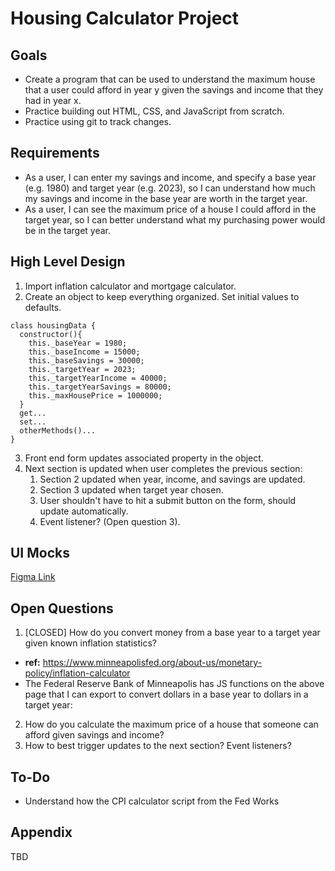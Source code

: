 # Housing Calculator Project
## Goals
- Create a program that can be used to understand the maximum house that a user could afford in year y given the savings and income that they had in year x.
- Practice building out HTML, CSS, and JavaScript from scratch.
- Practice using git to track changes.
## Requirements
- As a user, I can enter my savings and income, and specify a base year (e.g. 1980) and target year (e.g. 2023), so I can understand how much my savings and income in the base year are worth in the target year.
- As a user, I can see the maximum price of a house I could afford in the target year, so I can better understand what my purchasing power would be in the target year.
## High Level Design
1. Import inflation calculator and mortgage calculator.
2. Create an object to keep everything organized. Set initial values to defaults.
```
class housingData {
  constructor(){
    this._baseYear = 1980;
    this._baseIncome = 15000;
    this._baseSavings = 30000; 
    this._targetYear = 2023;
    this._targetYearIncome = 40000;
    this._targetYearSavings = 80000;
    this._maxHousePrice = 1000000;
  }
  get...
  set...
  otherMethods()...
}
```
3. Front end form updates associated property in the object.
4. Next section is updated when user completes the previous section:
	1. Section 2 updated when year, income, and savings are updated.
	2. Section 3 updated when target year chosen.
	3. User shouldn't have to hit a submit button on the form, should update automatically.
	4. Event listener? (Open question 3).
## UI Mocks
[Figma Link](https://www.figma.com/design/oCDi01Q8QKt1vWMQDbZEkV/HousingCalculatorProject?node-id=0-1&t=3kPk5hvCeegQ70yR-1)
## Open Questions
1. [CLOSED] How do you convert money from a base year to a target year given known inflation statistics?
  - **ref:** https://www.minneapolisfed.org/about-us/monetary-policy/inflation-calculator
  - The Federal Reserve Bank of Minneapolis has JS functions on the above page that I can export to convert dollars in a base year to dollars in a target year:
2. How do you calculate the maximum price of a house that someone can afford given savings and income?
3. How to best trigger updates to the next section? Event listeners?
## To-Do
- Understand how the CPI calculator script from the Fed Works
## Appendix
TBD
